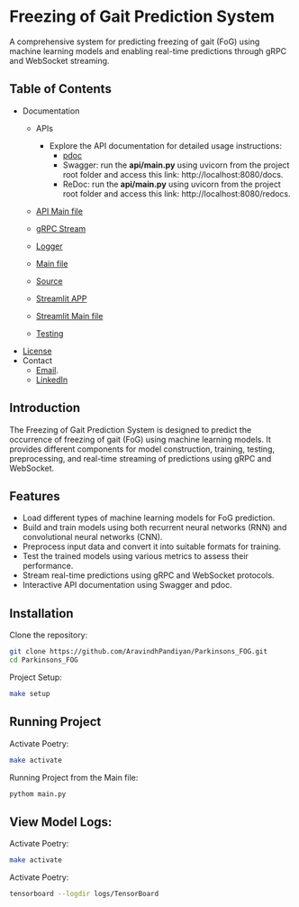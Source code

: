 # Freezing of Gait Prediction System

A comprehensive system for predicting freezing of gait (FoG) using machine learning models and enabling real-time predictions through gRPC and WebSocket streaming.

## Table of Contents

- Documentation
  - APIs
    - Explore the API documentation for detailed usage instructions:
      - [pdoc](docs/api/app/index.md)
      - Swagger: run the **api/main.py** using uvicorn from the project root folder and access this link: http://localhost:8080/docs.
      - ReDoc: run the **api/main.py** using uvicorn from the project root folder and access this link: http://localhost:8080/redocs.
  
  - [API Main file](docs/api_main.md)
  - [gRPC Stream](docs/grpc_stream/index.md)
  - [Logger](docs/logger_config/log_config.md)
  - [Main file](docs/main.md)
  - [Source](docs/src/index.md)
  - [Streamlit APP](docs/streamlit_app/index.md)
  - [Streamlit Main file](docs/streamlit_main.md)
  - [Testing](docs/tests/index.md)
- [License](LICENSE)
- Contact
  - [Email](mailto:aravindh.p201.741@gmail.com).
  - [LinkedIn](https://www.linkedin.com/in/aravindh-pandiyan-80b983145)

## Introduction

The Freezing of Gait Prediction System is designed to predict the occurrence of freezing of gait (FoG) using machine learning models. It provides different components for model construction, training, testing, preprocessing, and real-time streaming of predictions using gRPC and WebSocket.

## Features

- Load different types of machine learning models for FoG prediction.
- Build and train models using both recurrent neural networks (RNN) and convolutional neural networks (CNN).
- Preprocess input data and convert it into suitable formats for training.
- Test the trained models using various metrics to assess their performance.
- Stream real-time predictions using gRPC and WebSocket protocols.
- Interactive API documentation using Swagger and pdoc.

## Installation

Clone the repository:

   ```bash
   git clone https://github.com/AravindhPandiyan/Parkinsons_FOG.git
   cd Parkinsons_FOG
   ```

Project Setup:

   ```bash
   make setup
   ```

## Running Project


Activate Poetry:

   ```bash
   make activate
   ```

Running Project from the Main file:

   ```bash
   pythom main.py
   ```

## View Model Logs:

Activate Poetry:

   ```bash
   make activate
   ```

Activate Poetry:

   ```bash
   tensorboard --logdir logs/TensorBoard
   ```
